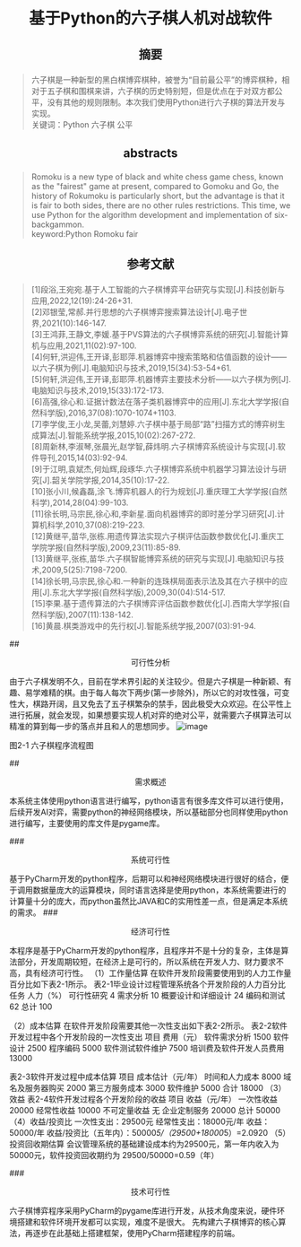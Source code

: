 # <p align="center">基于Python的六子棋人机对战软件</p>

## <p align="center">摘要</p>
   >六子棋是一种新型的黑白棋博弈棋种，被誉为“目前最公平”的博弈棋种，相对于五子棋和围棋来讲，六子棋的历史特别短，但是优点在于对双方都公平，没有其他的规则限制。本次我们使用Python进行六子棋的算法开发与实现。<br>
关键词：Python 六子棋 公平

## <p align="center">abstracts</p>
   >Romoku is a new type of black and white chess game chess, known as the "fairest" game at present, compared to Gomoku and Go, the history of Rokumoku is particularly short, but the advantage is that it is fair to both sides, there are no other rules restrictions. This time, we use Python for the algorithm development and implementation of six-backgammon.<br>
keyword:Python Romoku fair

## <p align="center">参考文献</p>
>[1]段浴,王宛宛.基于人工智能的六子棋博弈平台研究与实现[J].科技创新与应用,2022,12(19):24-26+31.<br>
[2]邓银莹,常郝.并行思想的六子棋博弈搜索算法设计[J].电子世界,2021(10):146-147.<br>
[3]王鸿菲,王静文,李媛.基于PVS算法的六子棋博弈系统的研究[J].智能计算机与应用,2021,11(02):97-100.<br>
[4]何轩,洪迎伟,王开译,彭耶萍.机器博弈中搜索策略和估值函数的设计——以六子棋为例[J].电脑知识与技术,2019,15(34):53-54+61.<br>
[5]何轩,洪迎伟,王开译,彭耶萍.机器博弈主要技术分析——以六子棋为例[J].电脑知识与技术,2019,15(33):172-173.<br>
[6]高强,徐心和.证据计数法在落子类机器博弈中的应用[J].东北大学学报(自然科学版),2016,37(08):1070-1074+1103.<br>
[7]李学俊,王小龙,吴蕾,刘慧婷.六子棋中基于局部“路”扫描方式的博弈树生成算法[J].智能系统学报,2015,10(02):267-272.<br>
[8]周新林,李淑琴,张晨光,赵学智,薛炜明.六子棋博弈系统设计与实现[J].软件导刊,2015,14(03):92-94.<br>
[9]于江明,袁斌杰,何灿辉,段琢华.六子棋博弈系统中机器学习算法设计与研究[J].韶关学院学报,2014,35(10):17-22.<br>
[10]张小川,候鑫磊,涂飞.博弈机器人的行为规划[J].重庆理工大学学报(自然科学),2014,28(04):99-103.<br>
[11]徐长明,马宗民,徐心和,李新星.面向机器博弈的即时差分学习研究[J].计算机科学,2010,37(08):219-223.<br>
[12]黄继平,苗华,张栋.用遗传算法实现六子棋评估函数参数优化[J].重庆工学院学报(自然科学版),2009,23(11):85-89.<br>
[13]黄继平,张栋,苗华.六子棋智能博弈系统的研究与实现[J].电脑知识与技术,2009,5(25):7198-7200.<br>
[14]徐长明,马宗民,徐心和.一种新的连珠棋局面表示法及其在六子棋中的应用[J].东北大学学报(自然科学版),2009,30(04):514-517.<br>
[15]李果.基于遗传算法的六子棋博弈评估函数参数优化[J].西南大学学报(自然科学版),2007(11):138-142.<br>
[16]黄晨.棋类游戏中的先行权[J].智能系统学报,2007(03):91-94.<br>

##<p align="center">可行性分析</p>
  由于六子棋发明不久，目前在学术界引起的关注较少。但是六子棋是一种新颖、有趣、易学难精的棋。由于每人每次下两步(第一步除外)，所以它的对攻性强，可变性大，棋路开阔，且又免去了五子棋繁杂的禁手，因此极受大众欢迎。在公平性上进行拓展，就会发现，如果想要实现人机对弈的绝对公平，就需要六子棋算法可以精准的算到每一步的落点并且和人的思想同步。
 ![image](https://user-images.githubusercontent.com/126448556/226250109-70378e00-6b57-4e65-a818-8ef9b560c1a2.png)

图2-1 六子棋程序流程图

##<p align="center">需求概述</p>
  本系统主体使用python语言进行编写，python语言有很多库文件可以进行使用，后续开发AI对弈，需要python的神经网络模块，所以基础部分也同样使用python进行编写，主要使用的库文件是pygame库。

###<p align="center">系统可行性</p>
  基于PyCharm开发的python程序，后期可以和神经网络模块进行很好的结合，便于调用数据量庞大的运算模块，同时语言选择是使用python，本系统需要进行的计算量十分的庞大，而python虽然比JAVA和C的实用性差一点，但是满足本系统的需求。
###<p align="center">经济可行性</p>
本程序是基于PyCharm开发的python程序，且程序并不是十分的复杂，主体是算法部分，开发周期较短，在经济上是可行的，所以系统在开发人力、财力要求不高，具有经济可行性。
（1）工作量估算
在软件开发阶段需要使用到的人力工作量百分比如下表2-1所示。
表2-1毕业设计过程管理系统各个开发阶段的人力百分比
任务	人力（%）
可行性研究	4
需求分析	10
概要设计和详细设计	24
编码和测试	62
总计	100

（2）成本估算
在软件开发阶段需要其他一次性支出如下表2-2所示。
表2-2软件开发过程中各个开发阶段的一次性支出
项目	费用（元）
软件需求分析	1500
软件设计	2500
程序编码	5000
软件测试软件维护	7500
培训费及软件开发人员费用	13000

表2-3软件开发过程中成本估算
项目	成本估计（元/年）
时间和人力成本	8000
域名及服务器购买	2000
第三方服务成本	3000
软件维护	5000
合计	18000
（3）效益
表2-4软件开发过程各个开发阶段的收益
项目	收益（元/年）
一次性收益	20000
经常性收益	10000
不可定量收益	无
企业定制服务	20000
总计	50000
（4）收益/投资比
一次性支出：29500元
经常性支出：18000元/年
收益：50000/年
收益/投资比（五年内）：50000*5/（29500+18000*5）=2.0920
（5）投资回收期估算
会议管理系统的基础建设成本约为29500元，第一年内收入为50000元，软件投资回收期约为
                      29500/50000=0.59（年）
                      
###<p align="center">技术可行性</p>
  六子棋博弈程序采用PyCharm的pygame库进行开发，从技术角度来说，硬件环境搭建和软件环境开发都可以实现，难度不是很大。
先构建六子棋博弈的核心算法，再逐步在此基础上搭建框架，使用PyCharm搭建程序的前端。
